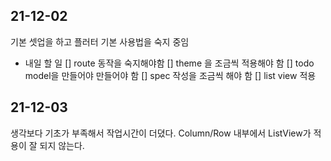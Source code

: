 ## 21-12-02

기본 셋업을 하고 플러터 기본 사용법을 숙지 중임

- 내일 할 일
  [] route 동작을 숙지해야함
  [] theme 을 조금씩 적용해야 함
  [] todo model을 만들어야 만들어야 함
  [] spec 작성을 조금씩 해야 함
  [] list view 적용

## 21-12-03

생각보다 기초가 부족해서 작업시간이 더뎠다.
Column/Row 내부에서 ListView가 적용이 잘 되지 않는다.
